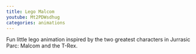 ```yaml
---
title: Lego Malcom
youtube: Mt2PDWsdhug
categories: animations
---
```


Fun little lego animation inspired by the two greatest characters in Jurrasic Parc: Malcom and the T-Rex.

